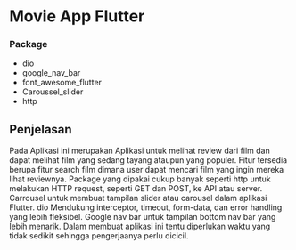 # Movie App Flutter

### Package
- dio
- google_nav_bar
- font_awesome_flutter
- Caroussel_slider
- http

## Penjelasan
Pada Aplikasi ini merupakan Aplikasi untuk melihat review dari film dan dapat melihat film yang sedang tayang ataupun yang populer. Fitur tersedia berupa fitur search film dimana user dapat mencari film yang ingin mereka lihat reviewnya. Package yang dipakai cukup banyak seperti http untuk melakukan HTTP request, seperti GET dan POST, ke API atau server. Carrousel untuk  membuat tampilan slider atau carousel dalam aplikasi Flutter. dio Mendukung interceptor, timeout, form-data, dan error handling yang lebih fleksibel. Google nav bar untuk tampilan bottom nav bar yang lebih menarik. Dalam membuat aplikasi ini tentu diperlukan waktu yang tidak sedikit sehingga pengerjaanya perlu dicicil. 
